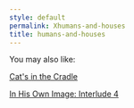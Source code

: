 ```yaml
---
style: default
permalink: Xhumans-and-houses
title: humans-and-houses
---
```

You may also like:

[Cat's in the Cradle](http://scp-wiki.net/cat-s-in-the-cradle)

[In His Own Image: Interlude 4](http://scp-wiki.net/in-his-own-image-interlude-4)
